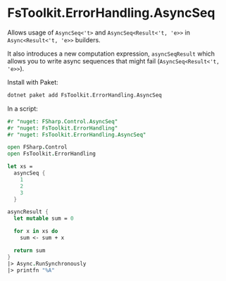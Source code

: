 # FsToolkit.ErrorHandling.AsyncSeq

Allows usage of `AsyncSeq<'t>` and `AsyncSeq<Result<'t, 'e>>` in `Async<Result<'t, 'e>>` builders.

It also introduces a new computation expression, `asyncSeqResult` which allows you to write async sequences that might fail (`AsyncSeq<Result<'t, 'e>>`).

Install with Paket:

```bash
dotnet paket add FsToolkit.ErrorHandling.AsyncSeq
```

In a script:

```fsharp
#r "nuget: FSharp.Control.AsyncSeq"
#r "nuget: FsToolkit.ErrorHandling"
#r "nuget: FsToolkit.ErrorHandling.AsyncSeq"

open FSharp.Control
open FsToolkit.ErrorHandling

let xs =
  asyncSeq {
    1
    2
    3
  }

asyncResult {
  let mutable sum = 0

  for x in xs do
    sum <- sum + x

  return sum
}
|> Async.RunSynchronously
|> printfn "%A"
```
